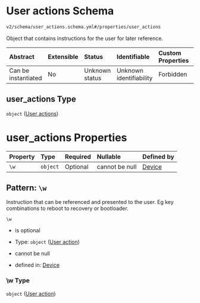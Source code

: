 # User actions Schema

```txt
v2/schema/user_actions.schema.yml#/properties/user_actions
```

Object that contains instructions for the user for later reference.

| Abstract            | Extensible | Status         | Identifiable            | Custom Properties | Additional Properties | Access Restrictions | Defined In                                                          |
| :------------------ | :--------- | :------------- | :---------------------- | :---------------- | :-------------------- | :------------------ | :------------------------------------------------------------------ |
| Can be instantiated | No         | Unknown status | Unknown identifiability | Forbidden         | Forbidden             | none                | [device.schema.json*](../device.schema.json "open original schema") |

## user_actions Type

`object` ([User actions](device-properties-user-actions.md))

# user_actions Properties

| Property | Type     | Required | Nullable       | Defined by                                                                                                                                                  |
| :------- | :------- | :------- | :------------- | :---------------------------------------------------------------------------------------------------------------------------------------------------------- |
| `\w`     | `object` | Optional | cannot be null | [Device](device-properties-user-actions-patternproperties-user-action.md "v2/schema/user_actions.schema.yml#/properties/user_actions/patternProperties/\w") |

## Pattern: `\w`

Instruction that can be referenced and presented to the user. Eg key combinations to reboot to recovery or bootloader.

`\w`

*   is optional

*   Type: `object` ([User action](device-properties-user-actions-patternproperties-user-action.md))

*   cannot be null

*   defined in: [Device](device-properties-user-actions-patternproperties-user-action.md "v2/schema/user_actions.schema.yml#/properties/user_actions/patternProperties/\w")

### \w Type

`object` ([User action](device-properties-user-actions-patternproperties-user-action.md))
